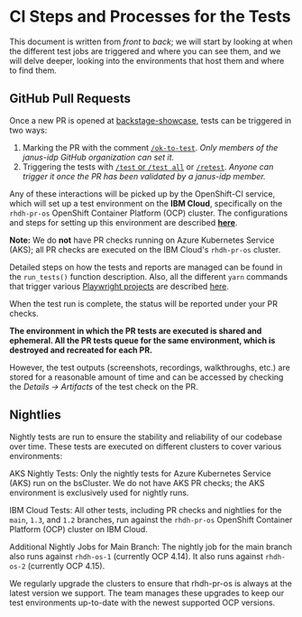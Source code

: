 # CI Steps and Processes for the Tests

This document is written from _front_ to _back_; we will start by looking at when the different test jobs are triggered and where you can see them, and we will delve deeper, looking into the environments that host them and where to find them.

## GitHub Pull Requests

Once a new PR is opened at [backstage-showcase](https://github.com/janus-idp/backstage-showcase), tests can be triggered in two ways:

1. Marking the PR with the comment [`/ok-to-test`](https://prow.k8s.io/command-help#ok_to_test). _Only members of the janus-idp GitHub organization can set it._
2. Triggering the tests with [`/test` or `/test all`](https://prow.k8s.io/command-help#test) or [`/retest`](https://prow.k8s.io/command-help#retest). _Anyone can trigger it once the PR has been validated by a janus-idp member._

Any of these interactions will be picked up by the OpenShift-CI service, which will set up a test environment on the **IBM Cloud**, specifically on the `rhdh-pr-os` OpenShift Container Platform (OCP) cluster. The configurations and steps for setting up this environment are described [**here**](/.ibm/pipelines/openshift-ci-tests.sh).

**Note:** We do **not** have PR checks running on Azure Kubernetes Service (AKS); all PR checks are executed on the IBM Cloud's `rhdh-pr-os` cluster.

Detailed steps on how the tests and reports are managed can be found in the `run_tests()` function description. Also, all the different `yarn` commands that trigger various [Playwright projects](/e2e-tests/playwright.config.ts) are described [here](/e2e-tests/package.json).

When the test run is complete, the status will be reported under your PR checks.

**The environment in which the PR tests are executed is shared and ephemeral. All the PR tests queue for the same environment, which is destroyed and recreated for each PR.**

However, the test outputs (screenshots, recordings, walkthroughs, etc.) are stored for a reasonable amount of time and can be accessed by checking the _Details -> Artifacts_ of the test check on the PR.

## Nightlies

Nightly tests are run to ensure the stability and reliability of our codebase over time. These tests are executed on different clusters to cover various environments:

AKS Nightly Tests: Only the nightly tests for Azure Kubernetes Service (AKS) run on the bsCluster. We do not have AKS PR checks; the AKS environment is exclusively used for nightly runs.

IBM Cloud Tests: All other tests, including PR checks and nightlies for the `main`, `1.3`, and `1.2` branches, run against the `rhdh-pr-os` OpenShift Container Platform (OCP) cluster on IBM Cloud.

Additional Nightly Jobs for Main Branch:
The nightly job for the main branch also runs against `rhdh-os-1` (currently OCP 4.14).
It also runs against `rhdh-os-2` (currently OCP 4.15).

We regularly upgrade the clusters to ensure that rhdh-pr-os is always at the latest version we support. The team manages these upgrades to keep our test environments up-to-date with the newest supported OCP versions.
